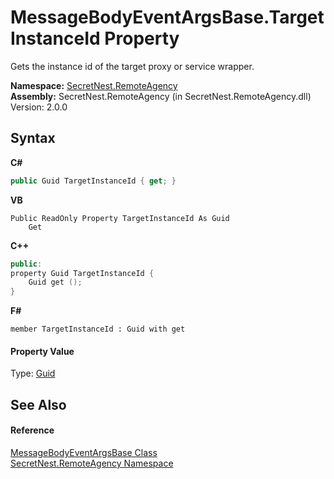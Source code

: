# MessageBodyEventArgsBase.TargetInstanceId Property 
 

Gets the instance id of the target proxy or service wrapper.

**Namespace:**&nbsp;<a href="N_SecretNest_RemoteAgency">SecretNest.RemoteAgency</a><br />**Assembly:**&nbsp;SecretNest.RemoteAgency (in SecretNest.RemoteAgency.dll) Version: 2.0.0

## Syntax

**C#**<br />
``` C#
public Guid TargetInstanceId { get; }
```

**VB**<br />
``` VB
Public ReadOnly Property TargetInstanceId As Guid
	Get
```

**C++**<br />
``` C++
public:
property Guid TargetInstanceId {
	Guid get ();
}
```

**F#**<br />
``` F#
member TargetInstanceId : Guid with get

```


#### Property Value
Type: <a href="https://docs.microsoft.com/dotnet/api/system.guid" target="_blank">Guid</a>

## See Also


#### Reference
<a href="T_SecretNest_RemoteAgency_MessageBodyEventArgsBase">MessageBodyEventArgsBase Class</a><br /><a href="N_SecretNest_RemoteAgency">SecretNest.RemoteAgency Namespace</a><br />